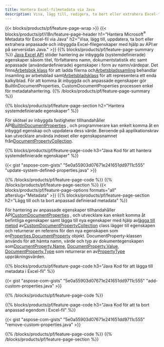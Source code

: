 ```yaml
---
title: Hantera Excel-filmetadata via Java
description: Visa, lägg till, redigera, ta bort eller extrahera Excel-filers metadata med bara några rader Java-kod
---
```

{{< blocks/products/pf/feature-page-wrap >}}
{{< blocks/products/pf/i18n/feature-page-header h1="Hantera Microsoft<sup>&reg;</sup> Metadata för Excel-fil via Java" h2="Visa, lägg till, uppdatera, ta bort eller extrahera anpassade och inbyggda Excel-filegenskaper med hjälp av API:er på serversidan Java." >}}
{{% blocks/products/pf/feature-page-summary %}}
[Java Excel API](/cells/sv/java/) stöder hantering av inbyggda (systemdefinierade) egenskaper såsom titel, författarens namn, dokumentstatistik etc samt anpassade (användardefinierade) egenskaper i form av namn/värdepar. Det finns[Arbetsbok klass](https://reference.aspose.com/cells/java/com.aspose.cells/Workbook) för att ladda filerna och[Arbetsbladssamling](https://reference.aspose.com/cells/java/com.aspose.cells/WorksheetCollection) behandlar insamling av arbetsblad samt[Arbetsbladsklass](https://reference.aspose.com/cells/java/com.aspose.cells/Worksheet) för att representera ett enda kalkylblad. För att komma åt inbyggda och anpassade egenskaper gör BuiltInDocumentProperties, CustomDocumentProperties processen enkel för metadatahantering.
{{% /blocks/products/pf/feature-page-summary %}}

{{% blocks/products/pf/feature-page-section h2="Hantera systemdefinierade egenskaper" %}}

 För skötsel av inbyggda fastigheter tillhandahåller API[BuiltInDocumentProperties](https://reference.aspose.com/cells/java/com.aspose.cells/worksheetcollection#BuiltInDocumentProperties) , och programmerare kan enkelt komma åt en inbyggd egenskap och uppdatera dess värde. Beroende på applikationskrav kan utvecklare använda indexet eller egenskapsnamnet från[DocumentPropertyCollection](https://reference.aspose.com/cells/java/com.aspose.cells/DocumentPropertyCollection). 

{{% blocks/products/pf/feature-page-code h3="Java Kod för att hantera systemdefinierade egenskaper" %}}

{{< gist "aspose-com-gists" "5e0a55903d07671e241651dd9711c555" "update-system-defined-properties.java" >}}

{{% /blocks/products/pf/feature-page-code %}}
{{% /blocks/products/pf/feature-page-section %}}
{{< blocks/products/pf/feature-page-options formats="all" afterslug="Metadata" >}}
{{% blocks/products/pf/feature-page-section h2="Lägg till och ta bort anpassad definierad metadata" %}}

För hantering av anpassade egenskaper tillhandahåller API[CustomDocumentProperties](https://reference.aspose.com/cells/java/com.aspose.cells/worksheetcollection#CustomDocumentProperties) , och utvecklare kan enkelt komma åt befintliga egenskaper samt lägga till nya egenskaper med hjälp av[lägga till metod](https://reference.aspose.com/cells/java/com.aspose.cells/customdocumentpropertycollection#add(java.lang.String,%20boolean) ) av[CustomDocumentPropertyCollection](https://reference.aspose.com/cells/java/com.aspose.cells/CustomDocumentPropertyCollection) class lägger till egenskapen och returnerar en referens för den nya egenskapen som en[Properties.DocumentProperty](https://reference.aspose.com/cells/java/com.aspose.cells/DocumentProperty) objekt. DocumentProperty-klassen används för att hämta namn, värde och typ av dokumentegenskapen som[DocumentProperty.Name](https://reference.aspose.com/cells/java/com.aspose.cells/documentproperty#Name), [DocumentProperty.Value](https://reference.aspose.com/cells/java/com.aspose.cells/documentproperty#Value),  [DocumentProperty.Type](https://reference.aspose.com/cells/java/com.aspose.cells/documentproperty#Type) som returnerar en av[PropertyType](https://reference.aspose.com/cells/java/com.aspose.cells/PropertyType) uppräkningsvärden.
 
{{% blocks/products/pf/feature-page-code h3="Java Kod för att lägga till metadata i Excel-fil" %}}

{{< gist "aspose-com-gists" "5e0a55903d07671e241651dd9711c555" "add-custom-properties.java" >}}

{{% /blocks/products/pf/feature-page-code %}}


{{% blocks/products/pf/feature-page-code h3="Java Kod för att ta bort anpassad egendom i Excel-fil" %}}

{{< gist "aspose-com-gists" "5e0a55903d07671e241651dd9711c555" "remove-custom-properties.java" >}}

{{% /blocks/products/pf/feature-page-code %}}
{{% /blocks/products/pf/feature-page-section %}}
